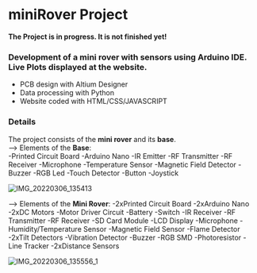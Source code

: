 # miniRover Project 
**The Project is in progress. It is not finished yet!**
### Development of a mini rover with sensors using Arduino IDE. Live Plots displayed at the website.

* PCB design with Altium Designer
* Data processing with Python
* Website coded with HTML/CSS/JAVASCRIPT 

### Details
The project consists of the **mini rover** and its **base**.\
--> Elements of the **Base**:\
-Printed Circuit Board
-Arduino Nano
-IR Emitter 
-RF Transmitter
-RF Receiver
-Microphone 
-Temperature Sensor
-Magnetic Field Detector
-Buzzer
-RGB Led
-Touch Detector
-Button
-Joystick

![IMG_20220306_135413](https://user-images.githubusercontent.com/53604815/156925748-af3aefec-cdf1-4565-9be2-592545910ac3.jpg)

--> Elements of the **Mini Rover**:
-2xPrinted Circuit Board
-2xArduino Nano
-2xDC Motors
-Motor Driver Circuit
-Battery
-Switch
-IR Receiver
-RF Transmitter
-RF Receiver
-SD Card Module
-LCD Display
-Microphone 
-Humidity/Temperature Sensor
-Magnetic Field Sensor
-Flame Detector
-2xTilt Detectors
-Vibration Detector
-Buzzer
-RGB SMD
-Photoresistor
-Line Tracker
-2xDistance Sensors

![IMG_20220306_135556_1](https://user-images.githubusercontent.com/53604815/156925755-f570fc79-ed22-4e55-b427-f2b66c3b0a38.jpg)

